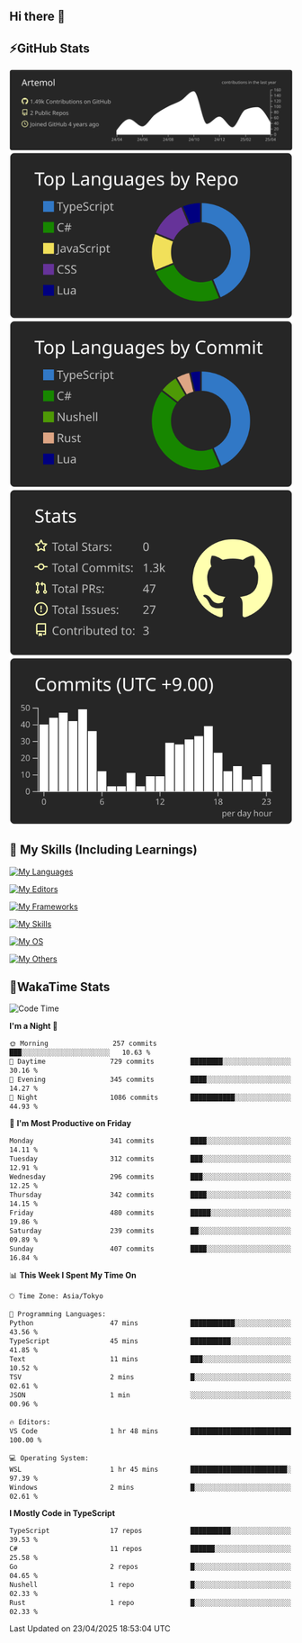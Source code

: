 ## Hi there 👋
<!--
**Artemol/Artemol** is a ✨ _special_ ✨ repository because its `README.md` (this file) appears on your GitHub profile.

Here are some ideas to get you started:

- 🔭 I’m currently working on ...
- 🌱 I’m currently learning ...
- 👯 I’m looking to collaborate on ...
- 🤔 I’m looking for help with ...
- 💬 Ask me about ...
- 📫 How to reach me: ...
- 😄 Pronouns: ...
- ⚡ Fun fact: ...
-->

## ⚡GitHub Stats
[![](https://raw.githubusercontent.com/Artemol/Artemol/main/profile-summary-card-output/apprentice/0-profile-details.svg)](https://github.com/vn7n24fzkq/github-profile-summary-cards)
[![](https://raw.githubusercontent.com/Artemol/Artemol/main/profile-summary-card-output/apprentice/1-repos-per-language.svg)](https://github.com/vn7n24fzkq/github-profile-summary-cards) [![](https://raw.githubusercontent.com/Artemol/Artemol/main/profile-summary-card-output/apprentice/2-most-commit-language.svg)](https://github.com/vn7n24fzkq/github-profile-summary-cards)
[![](https://raw.githubusercontent.com/Artemol/Artemol/main/profile-summary-card-output/apprentice/3-stats.svg)](https://github.com/vn7n24fzkq/github-profile-summary-cards) [![](https://raw.githubusercontent.com/Artemol/Artemol/main/profile-summary-card-output/apprentice/4-productive-time.svg)](https://github.com/vn7n24fzkq/github-profile-summary-cards)

## 🌱 My Skills (Including Learnings)

<!--
### Languages
-->
[![My Languages](https://skillicons.dev/icons?i=ts,py,cs,dotnet,rust,go,c,matlab,css)](https://skillicons.dev)

<!--
### Editors
-->
[![My Editors](https://skillicons.dev/icons?i=vscode,neovim,vim,visualstudio,idea)](https://skillicons.dev)

<!--
### Frameworks
-->
[![My Frameworks](https://skillicons.dev/icons?i=react,nestjs,vite,tailwind,tauri,electron,remix,nextjs,fastapi)](https://skillicons.dev)

<!--
### Tools
-->
[![My Skills](https://skillicons.dev/icons?i=git,nodejs,docker,unity,postman,bun,discord,cloudflare,bash,prometheus,grafana,obsidian)](https://skillicons.dev)

<!--
### OS
-->
[![My OS](https://skillicons.dev/icons?i=windows,ubuntu)](https://skillicons.dev)

<!--
### Others
-->
[![My Others](https://skillicons.dev/icons?i=github,raspberrypi,gcp)](https://skillicons.dev)

## 💬WakaTime Stats
<!--START_SECTION:waka-->
![Code Time](http://img.shields.io/badge/Code%20Time-531%20hrs%207%20mins-blue)

**I'm a Night 🦉** 

```text
🌞 Morning                257 commits         ███░░░░░░░░░░░░░░░░░░░░░░   10.63 % 
🌆 Daytime                729 commits         ████████░░░░░░░░░░░░░░░░░   30.16 % 
🌃 Evening                345 commits         ████░░░░░░░░░░░░░░░░░░░░░   14.27 % 
🌙 Night                  1086 commits        ███████████░░░░░░░░░░░░░░   44.93 % 
```
📅 **I'm Most Productive on Friday** 

```text
Monday                   341 commits         ████░░░░░░░░░░░░░░░░░░░░░   14.11 % 
Tuesday                  312 commits         ███░░░░░░░░░░░░░░░░░░░░░░   12.91 % 
Wednesday                296 commits         ███░░░░░░░░░░░░░░░░░░░░░░   12.25 % 
Thursday                 342 commits         ████░░░░░░░░░░░░░░░░░░░░░   14.15 % 
Friday                   480 commits         █████░░░░░░░░░░░░░░░░░░░░   19.86 % 
Saturday                 239 commits         ██░░░░░░░░░░░░░░░░░░░░░░░   09.89 % 
Sunday                   407 commits         ████░░░░░░░░░░░░░░░░░░░░░   16.84 % 
```


📊 **This Week I Spent My Time On** 

```text
🕑︎ Time Zone: Asia/Tokyo

💬 Programming Languages: 
Python                   47 mins             ███████████░░░░░░░░░░░░░░   43.56 % 
TypeScript               45 mins             ██████████░░░░░░░░░░░░░░░   41.85 % 
Text                     11 mins             ███░░░░░░░░░░░░░░░░░░░░░░   10.52 % 
TSV                      2 mins              █░░░░░░░░░░░░░░░░░░░░░░░░   02.61 % 
JSON                     1 min               ░░░░░░░░░░░░░░░░░░░░░░░░░   00.96 % 

🔥 Editors: 
VS Code                  1 hr 48 mins        █████████████████████████   100.00 % 

💻 Operating System: 
WSL                      1 hr 45 mins        ████████████████████████░   97.39 % 
Windows                  2 mins              █░░░░░░░░░░░░░░░░░░░░░░░░   02.61 % 
```

**I Mostly Code in TypeScript** 

```text
TypeScript               17 repos            ██████████░░░░░░░░░░░░░░░   39.53 % 
C#                       11 repos            ██████░░░░░░░░░░░░░░░░░░░   25.58 % 
Go                       2 repos             █░░░░░░░░░░░░░░░░░░░░░░░░   04.65 % 
Nushell                  1 repo              █░░░░░░░░░░░░░░░░░░░░░░░░   02.33 % 
Rust                     1 repo              █░░░░░░░░░░░░░░░░░░░░░░░░   02.33 % 
```




 Last Updated on 23/04/2025 18:53:04 UTC
<!--END_SECTION:waka-->
